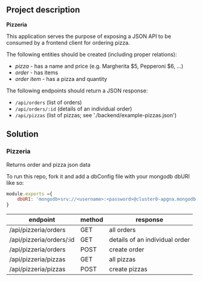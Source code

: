 Project description
-------------------

**Pizzeria**

This application serves the purpose of exposing a JSON API to be consumed by a frontend client for ordering pizza.

The following entities should be created (including proper relations):

* *pizza* - has a name and price (e.g. Margherita $5, Pepperoni $6, ...)
* *order* - has items
* *order item* - has a pizza and quantity

The following endpoints should return a JSON response:
* `/api/orders` (list of orders)
* `/api/orders/:id` (details of an individual order)
* `/api/pizzas` (list of pizzas; see './backend/example-pizzas.json')

Solution
-------------------

### Pizzeria
Returns order and pizza json data

To run this repo, fork it and add a dbConfig file with your mongodb dbURI like so:
```JavaScript
module.exports ={
    dbURI: 'mongodb+srv://<username>:<password>@cluster0-apgna.mongodb.net/test?retryWrites=true&w=majority'
}
```

|  endpoint                 |  method       | response
| --------------------------| ------------- |--------------------
| /api/pizzeria/orders      | GET           | all orders
| /api/pizzeria/orders/:id  | GET           | details of an individual order
| /api/pizzeria/orders      | POST          | create order
| /api/pizzeria/pizzas      | GET           | all pizzas
| /api/pizzeria/pizzas      | POST          | create pizzas
